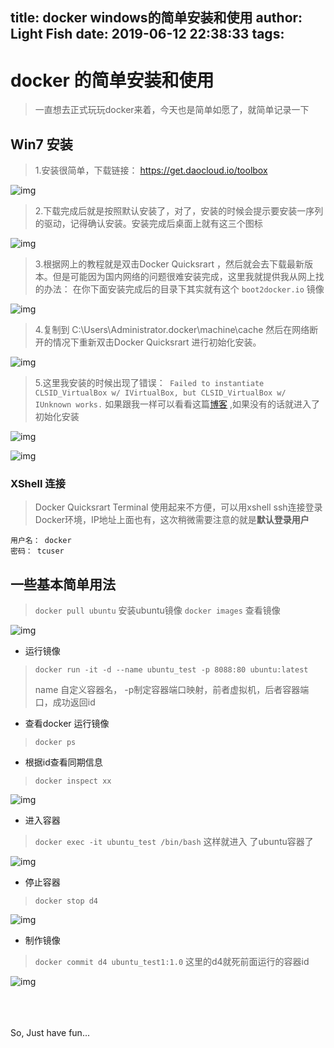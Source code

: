 title: docker windows的简单安装和使用
author: Light Fish
date: 2019-06-12 22:38:33
tags:
---
# docker 的简单安装和使用

> 一直想去正式玩玩docker来着，今天也是简单如愿了，就简单记录一下

<!-- more -->

## Win7 安装

> 1.安装很简单，下载链接： https://get.daocloud.io/toolbox

![img](http://qnpic.top/2019-06-12%5C3.jpg)

> 2.下载完成后就是按照默认安装了，对了，安装的时候会提示要安装一序列的驱动，记得确认安装。安装完成后桌面上就有这三个图标

![img](http://qnpic.top/2019-06-12%5C4.jpg)

> 3.根据网上的教程就是双击Docker Quicksrart ，然后就会去下载最新版本。但是可能因为国内网络的问题很难安装完成，这里我就提供我从网上找的办法： 在你下面安装完成后的目录下其实就有这个 `boot2docker.io` 镜像

![img](http://qnpic.top/2019-06-12%5C5.jpg)

> 4.复制到 C:\Users\Administrator\.docker\machine\cache  然后在网络断开的情况下重新双击Docker Quicksrart 进行初始化安装。

![img](http://qnpic.top/2019-06-12%5C6.jpg)

> 5.这里我安装的时候出现了错误：` Failed to instantiate CLSID_VirtualBox w/ IVirtualBox, but CLSID_VirtualBox w/ IUnknown works.` 如果跟我一样可以看看这篇[博客](https://blog.csdn.net/xz360717118/article/details/67638548/) ,如果没有的话就进入了初始化安装

![img](http://qnpic.top/2019-06-12%5C1.jpg)

![img](http://qnpic.top/2019-06-12%5C2.jpg)

### XShell 连接

> Docker Quicksrart Terminal 使用起来不方便，可以用xshell  ssh连接登录Docker环境，IP地址上面也有，这次稍微需要注意的就是**默认登录用户**

```
用户名： docker
密码： tcuser
```

## 一些基本简单用法

> `docker pull ubuntu`  安装ubuntu镜像 `docker images`  查看镜像

![img](http://qnpic.top/2019-06-12%5C7.jpg)

- 运行镜像

> `docker run -it -d --name ubuntu_test -p 8088:80 ubuntu:latest`
>
> name 自定义容器名， -p制定容器端口映射，前者虚拟机，后者容器端口，成功返回id 

- 查看docker 运行镜像

> `docker ps`

- 根据id查看同期信息

> `docker inspect xx`

![img](http://qnpic.top/2019-06-12%5C8.jpg)

- 进入容器

> `docker exec -it ubuntu_test /bin/bash` 这样就进入 了ubuntu容器了

![img](http://qnpic.top/2019-06-12%5C9.jpg)

- 停止容器

> `docker stop d4`

![img](http://qnpic.top/2019-06-12%5C10.jpg)

- 制作镜像

> `docker commit d4 ubuntu_test1:1.0` 这里的d4就死前面运行的容器id

![img](http://qnpic.top/2019-06-12%5C11.jpg)

<br><br><br>So, Just have fun...